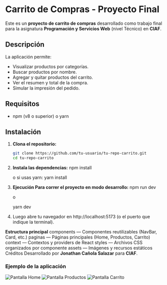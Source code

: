 # Carrito de Compras - Proyecto Final

Este es un **proyecto de carrito de compras** desarrollado como trabajo final para la asignatura **Programación y Servicios Web** (nivel Técnico) en **CIAF**.

## Descripción

La aplicación permite:
- Visualizar productos por categorías.
- Buscar productos por nombre.
- Agregar y quitar productos del carrito.
- Ver el resumen y total de la compra.
- Simular la impresión del pedido.

## Requisitos

- npm (v8 o superior) o yarn

## Instalación

1. **Clona el repositorio:**
   ```bash
   git clone https://github.com/tu-usuario/tu-repo-carrito.git
   cd tu-repo-carrito

2. **Instala las dependencias:**
   npm install

   o si usas yarn:
   yarn install

3. **Ejecución
Para correr el proyecto en modo desarrollo:**
   npm run dev

   o

   yarn dev

4. Luego abre tu navegador en http://localhost:5173 (o el puerto que indique la terminal).

**Estructura principal**
components — Componentes reutilizables (NavBar, Card, etc.)
paginas — Páginas principales (Home, Productos, Carrito)
context — Contextos y providers de React
styles — Archivos CSS organizados por componente
assets — Imágenes y recursos estáticos
Créditos
Desarrollado por **Jonathan Cañola Salazar** para **CIAF**.

### Ejemplo de la aplicación

![Pantalla Home](./src/assets/img/Home.png)
![Pantalla Productos](./src/assets/img/Productos.png)
![Pantalla Carrito](./src/assets/img/Carrito.png)


